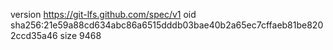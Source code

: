 version https://git-lfs.github.com/spec/v1
oid sha256:21e59a88cd634abc86a6515dddb03bae40b2a65ec7cffaeb81be8202ccd35a46
size 9468
